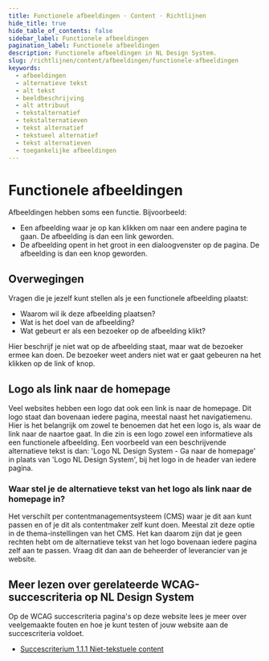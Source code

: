 ```yaml
---
title: Functionele afbeeldingen · Content · Richtlijnen
hide_title: true
hide_table_of_contents: false
sidebar_label: Functionele afbeeldingen
pagination_label: Functionele afbeeldingen
description: Functionele afbeeldingen in NL Design System.
slug: /richtlijnen/content/afbeeldingen/functionele-afbeeldingen
keywords:
  - afbeeldingen
  - alternatieve tekst
  - alt tekst
  - beeldbeschrijving
  - alt attribuut
  - tekstalternatief
  - tekstalternatieven
  - tekst alternatief
  - tekstueel alternatief
  - tekst alternatieven
  - toegankelijke afbeeldingen
---
```


# Functionele afbeeldingen

Afbeeldingen hebben soms een functie. Bijvoorbeeld:

- Een afbeelding waar je op kan klikken om naar een andere pagina te gaan. De afbeelding is dan een link geworden.
- De afbeelding opent in het groot in een dialoogvenster op de pagina. De afbeelding is dan een knop geworden.

## Overwegingen

Vragen die je jezelf kunt stellen als je een functionele afbeelding plaatst:

- Waarom wil ik deze afbeelding plaatsen?
- Wat is het doel van de afbeelding?
- Wat gebeurt er als een bezoeker op de afbeelding klikt?

Hier beschrijf je niet wat op de afbeelding staat, maar wat de bezoeker ermee kan doen. De bezoeker weet anders niet wat er gaat gebeuren na het klikken op de link of knop.

## Logo als link naar de homepage

Veel websites hebben een logo dat ook een link is naar de homepage. Dit logo staat dan bovenaan iedere pagina, meestal naast het navigatiemenu. Hier is het belangrijk om zowel te benoemen dat het een logo is, als waar de link naar de naartoe gaat. In die zin is een logo zowel een informatieve als een functionele afbeelding.
Een voorbeeld van een beschrijvende alternatieve tekst is dan: 'Logo NL Design System - Ga naar de homepage' in plaats van 'Logo NL Design System', bij het logo in de header van iedere pagina.

### Waar stel je de alternatieve tekst van het logo als link naar de homepage in?

Het verschilt per contentmanagementsysteem (CMS) waar je dit aan kunt passen en of je dit als contentmaker zelf kunt doen. Meestal zit deze optie in de thema-instellingen van het CMS. Het kan daarom zijn dat je geen rechten hebt om de alternatieve tekst van het logo bovenaan iedere pagina zelf aan te passen. Vraag dit dan aan de beheerder of leverancier van je website.

## Meer lezen over gerelateerde WCAG-succescriteria op NL Design System

Op de WCAG succescriteria pagina's op deze website lees je meer over veelgemaakte fouten en hoe je kunt testen of jouw website aan de succescriteria voldoet.

- [Succescriterium 1.1.1 Niet-tekstuele content](/wcag/1.1.1)
